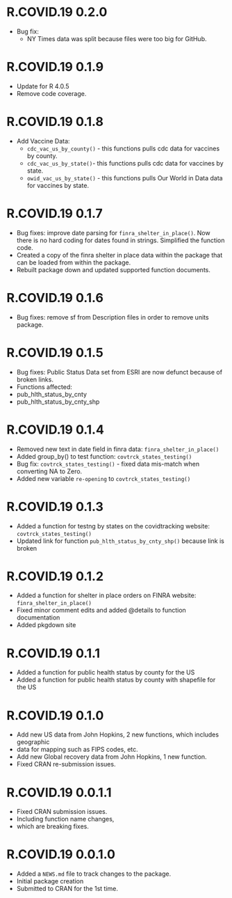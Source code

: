 # R.COVID.19 0.2.0
* Bug fix:
  - NY Times data was split because files were too big for GitHub.

# R.COVID.19 0.1.9
* Update for R 4.0.5
* Remove code coverage.

# R.COVID.19 0.1.8
* Add Vaccine Data:
  * `cdc_vac_us_by_county()` - this functions pulls cdc data for vaccines by county.
  * `cdc_vac_us_by_state()`- this functions pulls cdc data for vaccines by state.
  * `owid_vac_us_by_state()` - this functions pulls Our World in Data data for vaccines by state.

# R.COVID.19 0.1.7
* Bug fixes: improve date parsing for `finra_shelter_in_place()`.  Now there is
no hard coding for dates found in strings. Simplified the function code.
* Created a copy of the finra shelter in place data within the package that can
be loaded from within the package.
* Rebuilt package down and updated supported function documents.

# R.COVID.19 0.1.6
* Bug fixes: remove sf from Description files in order to remove units package.

# R.COVID.19 0.1.5
* Bug fixes: Public Status Data set from ESRI are now defunct because of broken links.
* Functions affected:
*   pub_hlth_status_by_cnty
*   pub_hlth_status_by_cnty_shp

# R.COVID.19 0.1.4
* Removed new text in date field in finra data: `finra_shelter_in_place()`
* Added group_by() to test function: `covtrck_states_testing()`
* Bug fix: `covtrck_states_testing()` - fixed data mis-match when converting NA to Zero.
* Added new variable `re-opening` to `covtrck_states_testing()`

# R.COVID.19 0.1.3
* Added a function for testng by states on the covidtracking website: `covtrck_states_testing()`
* Updated link for function `pub_hlth_status_by_cnty_shp()` because link is broken

# R.COVID.19 0.1.2
* Added a function for shelter in place orders on FINRA website: `finra_shelter_in_place()`
* Fixed minor comment edits and added @details to function documentation
* Added pkgdown site

# R.COVID.19 0.1.1
* Added a function for public health status by county for the US
* Added a function for public health status by county with shapefile for the US

# R.COVID.19 0.1.0
* Add new US data from John Hopkins, 2 new functions, which includes geographic
* data for mapping such as FIPS codes, etc.
* Add new Global recovery data from John Hopkins, 1 new function.
* Fixed CRAN re-submission issues.

# R.COVID.19 0.0.1.1
* Fixed CRAN submission issues.
* Including function name changes,
* which are breaking fixes.

# R.COVID.19 0.0.1.0

* Added a `NEWS.md` file to track changes to the package.
* Initial package creation
* Submitted to CRAN for the 1st time.
